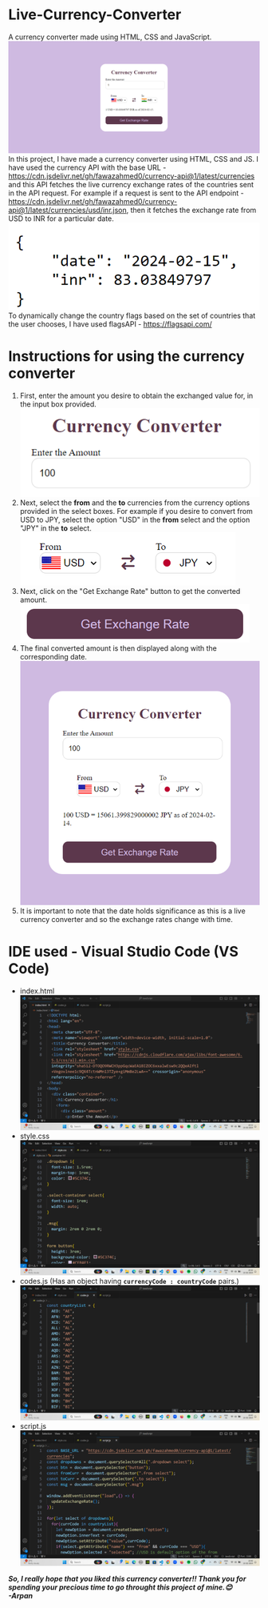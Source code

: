 # Live-Currency-Converter
A currency converter made using HTML, CSS and JavaScript.
<img src="images/1.png">
In this project, I have made a currency converter using HTML, CSS and JS. I have used the currency API with the base URL - https://cdn.jsdelivr.net/gh/fawazahmed0/currency-api@1/latest/currencies and this API fetches the live currency exchange rates of the countries sent in the API request. For example if a request is sent to the API endpoint - https://cdn.jsdelivr.net/gh/fawazahmed0/currency-api@1/latest/currencies/usd/inr.json, then it fetches the exchange rate from USD to INR for a particular date. <br>
<img src="images/2.png"> <br>
To dynamically change the country flags based on the set of countries that the user chooses, I have used flagsAPI - https://flagsapi.com/
<h1>Instructions for using the currency converter</h1>
<ol>
  <li>First, enter the amount you desire to obtain the exchanged value for, in the input box provided.
      <img src="images/3.png">
  </li>
  <li>Next, select the <b>from</b> and the <b>to</b> currencies from the currency options provided in the select boxes. For example if you desire to convert from USD to JPY, select the option "USD" in the <b>from</b> select and the option "JPY" in the <b>to</b> select.
      <img src="images/4.png">
  </li>
  <li>Next, click on the "Get Exchange Rate" button to get the converted amount.
      <img src="images/5.png">
  </li>
  <li>The final converted amount is then displayed along with the corresponding date.
      <img src="images/6.png">
  </li>
  <li>It is important to note that the date holds significance as this is a live currency converter and so the exchange rates change with time.</li>
</ol>

<h1>IDE used - Visual Studio Code (VS Code)</h1>
<ul>
  <li>index.html
      <img src="images/7.png">
  </li>
  <li>style.css
      <img src="images/8.png">
  </li>
  <li>codes.js (Has an object having <code><b>currencyCode : countryCode</b></code> pairs.)
      <img src="images/9.png">
  </li>
  <li>script.js
      <img src="images/10.png">
  </li>
</ul>
<i><b>So, I really hope that you liked this currency converter!! Thank you for spending your precious time to go throught this project of mine.😊<br>-Arpan
</b></i>
